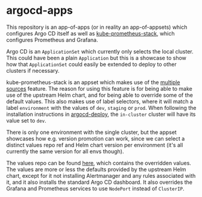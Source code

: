 # argocd-apps

This repository is an app-of-apps (or in reality an app-of-appsets) which configures Argo CD itself as well as
[kube-prometheus-stack](https://github.com/prometheus-community/helm-charts/tree/main/charts/kube-prometheus-stack), which 
configures Prometheus and Grafana.

Argo CD is an `ApplicationSet` which currently only selects the local cluster. This could have been a plain `Application`
but this is a showcase to show how that `ApplicationSet` could easily be extended to deploy to other clusters if 
necessary.

kube-prometheus-stack is an appset which makes use of the [multiple sources](https://argo-cd.readthedocs.io/en/stable/user-guide/multiple_sources/) 
feature. The reason for using this feature is for being able to make use of the upstream Helm chart, and for being able to
override some of the default values. This also makes use of label selectors, where it will match a label `environment`
with the values of `dev`, `staging` or `prod`. When following the installation instructions in [argocd-deploy](https://github.com/blakepettersson/argocd-deploy), 
the `in-cluster` cluster will have its value set to `dev`.

There is only one environment with the single cluster, but the appset showcases how e.g. version promotion can work, 
since we can select a distinct values repo ref and Helm chart version per environment (it's all currently the same version
for all envs though).

The values repo can be found [here](https://github.com/blakepettersson/argocd-kube-prometheus-stack), which contains
the overridden values. The values are more or less the defaults provided by the upstream Helm chart, except for it 
not installing Alertmanager and any rules associated with it, and it also installs the standard Argo CD dashboard. It 
also overrides the Grafana and Prometheus services to use `NodePort` instead of `ClusterIP`.



